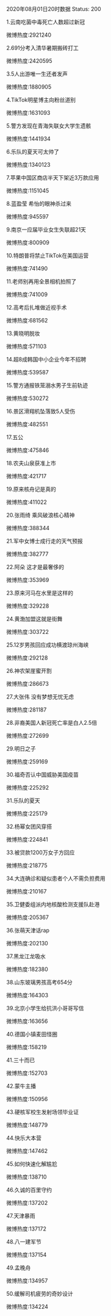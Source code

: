 2020年08月01日20时数据
Status: 200

1.云南吃菌中毒死亡人数超过新冠

微博热度:2921240

2.691分考入清华暑期搬砖打工

微博热度:2420595

3.5人出游唯一生还者发声

微博热度:1880905

4.TikTok明星博主向粉丝道别

微博热度:1631093

5.警方发现在青海失联女大学生遗骸

微博热度:1441934

6.乐队的夏天可太帅了

微博热度:1340123

7.苹果中国区商店半天下架近3万款应用

微博热度:1151045

8.蓝盈莹 希怡的眼神杀过来

微博热度:945597

9.南京一应届毕业女生失联超21天

微博热度:800909

10.特朗普将禁止TikTok在美国运营

微博热度:741490

11.老师别再用全景相机拍照了

微博热度:741009

12.高考后扎堆做近视手术

微博热度:681562

13.黄晓明脱妆

微博热度:571103

14.超8成韩国中小企业今年不招聘

微博热度:539587

15.警方通报铁笼溺水男子生前轨迹

微博热度:530272

16.景区滑翔机坠落致5人受伤

微博热度:482551

17.五公

微博热度:475846

18.农夫山泉获准上市

微博热度:421717

19.原来核舟记是真的

微博热度:411022

20.张雨绮 乘风破浪核心精神

微博热度:388344

21.军中女博士成行走的天气预报

微博热度:382777

22.阿朵 这才是最奢侈的

微博热度:353969

23.原来河马在水里是这样的

微博热度:329228

24.黄渤加盟这就是街舞

微博热度:303722

25.12岁男孩回应成功横渡琼州海峡

微博热度:292128

26.神农架崖蜜开割

微博热度:286673

27.大张伟 没有梦想无忧无虑

微博热度:281187

28.非裔美国人新冠死亡率是白人2.5倍

微博热度:272699

29.明日之子

微博热度:259169

30.福奇否认中国威胁美国疫苗

微博热度:225292

31.乐队的夏天

微博热度:225179

32.杨幂女团风穿搭

微博热度:224841

33.被贷款1200万女子方回应

微博热度:218775

34.大连确诊和疑似患者个人不需负担费用

微博热度:210167

35.卫健委组派内地核酸检测支援队赴港

微博热度:205367

36.张萌天津话rap

微博热度:202130

37.黑龙江龙吸水

微博热度:182380

38.山东玻璃男孩高考654分

微博热度:164303

39.北京小学生给抗洪小哥哥写信

微博热度:163656

40.德国小镇麦田怪圈

微博热度:158219

41.三十而已

微博热度:152703

42.蒙牛主播

微博热度:150956

43.硬核军校生发射场领毕业证

微博热度:148779

44.快乐大本营

微博热度:147462

45.如何快速化解尴尬

微博热度:138710

46.久诚的百里守约

微博热度:137202

47.天津暴雨

微博热度:137172

48.八一建军节

微博热度:137154

49.孟晚舟

微博热度:134957

50.缓解司机疲劳的奇妙设计

微博热度:134224

